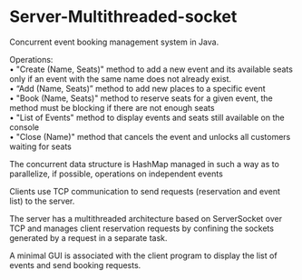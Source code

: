# Server-Multithreaded-socket
Concurrent event booking management system in Java.

Operations: <br>
• "Create (Name, Seats)" method to add a new event and its available seats only if an event with the same name does not already exist.<br>
• “Add (Name, Seats)” method to add new places to a specific event<br>
• "Book (Name, Seats)" method to reserve seats for a given event, the method must be blocking if there are not enough seats<br>
• "List of Events" method to display events and seats still available on the console<br>
• "Close (Name)" method that cancels the event and unlocks all customers waiting for seats<br>

The concurrent data structure is HashMap managed in such a way as to parallelize, if possible, operations on independent events

Clients use TCP communication to send requests (reservation and event list) to the server.

The server has a multithreaded architecture based on ServerSocket over TCP and manages client reservation requests by confining the sockets generated by a request in a separate task.

A minimal GUI is associated with the client program to display the list of events and send booking requests.
